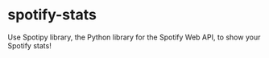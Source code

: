 # spotify-stats
Use Spotipy library, the Python library for the Spotify Web API, to show your Spotify stats!
